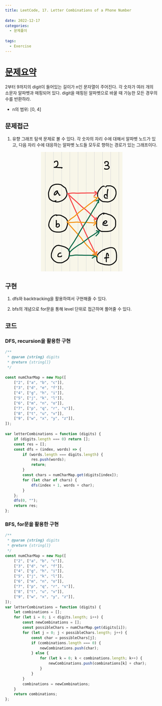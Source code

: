 ```yaml
---
title: LeetCode, 17. Letter Combinations of a Phone Number

date: 2022-12-17
categories:
  - 문제풀이

tags:
  - Exercise
---
```


# [문제요약](https://leetcode.com/problems/letter-combinations-of-a-phone-number/description/)

2부터 9까지의 digit이 들어있는 길이가 n인 문자열이 주어진다. 각 숫자가 여러 개의 소문자 알파벳과 매핑되어 있다. digit을 매핑된 알파벳으로 바꿀 때 가능한 모든 경우의 수를 반환하라.

- n의 범위: \[0, 4\]

## 문제접근

1. 유향 그래프 탐색 문제로 볼 수 있다. 각 숫자의 자리 수에 대해서 알파벳 노드가 있고, 다음 자리 수에 대응하는 알파벳 노드들 모두로 향하는 경로가 있는 그래프이다.

<div style="text-align: center;">
    <img src="https://raw.githubusercontent.com/habibi03336/algorithm/master/assets/img/leetcode-17.jpeg" alt="leetcode-17"/>
</div>

## 구현

1. dfs와 backtracking을 활용하여서 구현해줄 수 있다.

2. bfs의 개념으로 for문을 통해 level 단위로 접근하며 풀어줄 수 있다.

## 코드

### DFS, recursion을 활용한 구현

```javascript
/**
 * @param {string} digits
 * @return {string[]}
 */

const numCharMap = new Map([
	["2", ["a", "b", "c"]],
	["3", ["d", "e", "f"]],
	["4", ["g", "h", "i"]],
	["5", ["j", "k", "l"]],
	["6", ["m", "n", "o"]],
	["7", ["p", "q", "r", "s"]],
	["8", ["t", "u", "v"]],
	["9", ["w", "x", "y", "z"]],
]);

var letterCombinations = function (digits) {
	if (digits.length === 0) return [];
	const res = [];
	const dfs = (index, words) => {
		if (words.length === digits.length) {
			res.push(words);
			return;
		}
		const chars = numCharMap.get(digits[index]);
		for (let char of chars) {
			dfs(index + 1, words + char);
		}
	};
	dfs(0, "");
	return res;
};
```

### BFS, for문을 활용한 구현

```javascript
/**
 * @param {string} digits
 * @return {string[]}
 */
const numCharMap = new Map([
	["2", ["a", "b", "c"]],
	["3", ["d", "e", "f"]],
	["4", ["g", "h", "i"]],
	["5", ["j", "k", "l"]],
	["6", ["m", "n", "o"]],
	["7", ["p", "q", "r", "s"]],
	["8", ["t", "u", "v"]],
	["9", ["w", "x", "y", "z"]],
]);
var letterCombinations = function (digits) {
	let combinations = [];
	for (let i = 0; i < digits.length; i++) {
		const newCombinations = [];
		const possibleChars = numCharMap.get(digits[i]);
		for (let j = 0; j < possibleChars.length; j++) {
			const char = possibleChars[j];
			if (combinations.length === 0) {
				newCombinations.push(char);
			} else {
				for (let k = 0; k < combinations.length; k++) {
					newCombinations.push(combinations[k] + char);
				}
			}
		}
		combinations = newCombinations;
	}
	return combinations;
};
```
